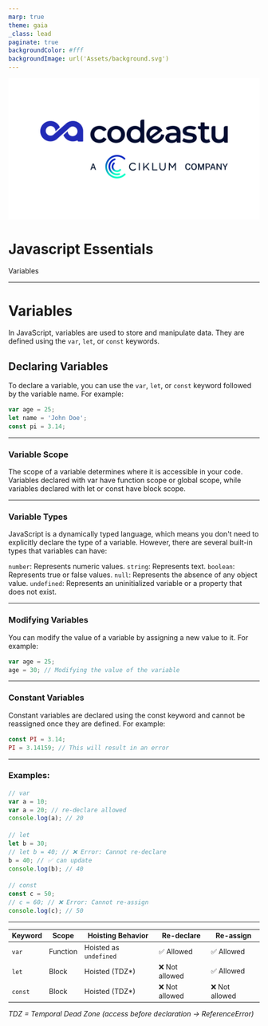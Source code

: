 ```yaml
---
marp: true
theme: gaia
_class: lead
paginate: true
backgroundColor: #fff
backgroundImage: url('Assets/background.svg')
---
```


![bg left:40% 80%](Assets/codeastu_ciklum.png)

# **Javascript Essentials**

Variables

---
# Variables

In JavaScript, variables are used to store and manipulate data. They are defined using the `var`, `let`, or `const` keywords.

## Declaring Variables

To declare a variable, you can use the `var`, `let`, or `const` keyword followed by the variable name. For example:

```js
var age = 25;
let name = 'John Doe';
const pi = 3.14;
```
---
### Variable Scope
The scope of a variable determines where it is accessible in your code. Variables declared with var have function scope or global scope, while variables declared with let or const have block scope.

---

### Variable Types
JavaScript is a dynamically typed language, which means you don't need to explicitly declare the type of a variable. However, there are several built-in types that variables can have:

`number`: Represents numeric values.
`string`: Represents text.
`boolean`: Represents true or false values.
`null`: Represents the absence of any object value.
`undefined`: Represents an uninitialized variable or a property that does not exist.

---

### Modifying Variables
You can modify the value of a variable by assigning a new value to it. For example:

```js
var age = 25;
age = 30; // Modifying the value of the variable
```
---

### Constant Variables
Constant variables are declared using the const keyword and cannot be reassigned once they are defined. For example:

```js
const PI = 3.14;
PI = 3.14159; // This will result in an error
```
---

### Examples:
```js
// var
var a = 10;
var a = 20; // re-declare allowed
console.log(a); // 20

// let
let b = 30;
// let b = 40; // ❌ Error: Cannot re-declare
b = 40; // ✅ can update
console.log(b); // 40

// const
const c = 50;
// c = 60; // ❌ Error: Cannot re-assign
console.log(c); // 50
```
---

| Keyword | Scope         | Hoisting Behavior       | Re-declare | Re-assign |
|---------|--------------|-------------------------|------------|-----------|
| `var`   | Function      | Hoisted as `undefined` | ✅ Allowed | ✅ Allowed |
| `let`   | Block         | Hoisted (TDZ*)         | ❌ Not allowed | ✅ Allowed |
| `const` | Block         | Hoisted (TDZ*)         | ❌ Not allowed | ❌ Not allowed |

*TDZ = Temporal Dead Zone (access before declaration → ReferenceError)*